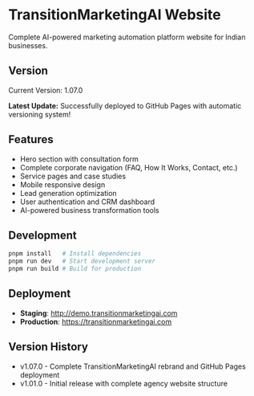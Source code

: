 # TransitionMarketingAI Website

Complete AI-powered marketing automation platform website for Indian businesses.

## Version
Current Version: 1.07.0

**Latest Update:** Successfully deployed to GitHub Pages with automatic versioning system!

## Features
- Hero section with consultation form
- Complete corporate navigation (FAQ, How It Works, Contact, etc.)
- Service pages and case studies
- Mobile responsive design
- Lead generation optimization
- User authentication and CRM dashboard
- AI-powered business transformation tools

## Development
```bash
pnpm install   # Install dependencies
pnpm run dev   # Start development server
pnpm run build # Build for production
```

## Deployment
- **Staging**: http://demo.transitionmarketingai.com
- **Production**: https://transitionmarketingai.com

## Version History
- v1.07.0 - Complete TransitionMarketingAI rebrand and GitHub Pages deployment
- v1.01.0 - Initial release with complete agency website structure

